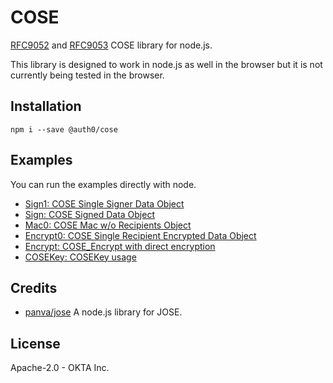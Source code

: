 # COSE

[RFC9052](https://datatracker.ietf.org/doc/rfc9052/) and [RFC9053](https://datatracker.ietf.org/doc/html/rfc9053) COSE library for node.js.

This library is designed to work in node.js as well in the browser but it is not currently being tested in the browser.

## Installation

```
npm i --save @auth0/cose
```

## Examples

You can run the examples directly with node.

- [Sign1: COSE Single Signer Data Object](examples/Sign1.mjs)
- [Sign: COSE Signed Data Object](examples/Sign.mjs)
- [Mac0: COSE Mac w/o Recipients Object](examples/Mac0.mjs)
- [Encrypt0: COSE Single Recipient Encrypted Data Object](examples/Encrypt0.mjs)
- [Encrypt: COSE_Encrypt with direct encryption](examples/Encrypt.mjs)
- [COSEKey: COSEKey usage](examples/COSEKey.mjs)

## Credits

- [panva/jose](https://github.com/panva/jose) A node.js library for JOSE.

## License

Apache-2.0 - OKTA Inc.

